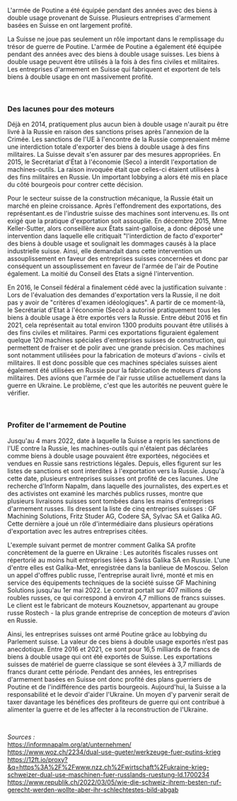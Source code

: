L'armée de Poutine a été équipée pendant des années avec des biens à double usage provenant de Suisse. Plusieurs entreprises d'armement basées en Suisse en ont largement profité.

La Suisse ne joue pas seulement un rôle important dans le remplissage du trésor de guerre de Poutine. L'armée de Poutine a également été équipée pendant des années avec des biens à double usage suisses. Les biens à double usage peuvent être utilisés à la fois à des fins civiles et militaires. Les entreprises d'armement en Suisse qui fabriquent et exportent de tels biens à double usage en ont massivement profité.

<br>


### **Des lacunes pour des moteurs**
Déjà en 2014, pratiquement plus aucun bien à double usage n'aurait pu être livré à la Russie en raison des sanctions prises après l'annexion de la Crimée. Les sanctions de l'UE à l'encontre de la Russie comprenaient même une interdiction totale d'exporter des biens à double usage à des fins militaires. La Suisse devait s'en assurer par des mesures appropriées. En 2015, le Secrétariat d'État à l'économie (Seco) a interdit l'exportation de machines-outils. La raison invoquée était que celles-ci étaient utilisées à des fins militaires en Russie. Un important lobbying a alors été mis en place du côté bourgeois pour contrer cette décision.

Pour le secteur suisse de la construction mécanique, la Russie était un marché en pleine croissance. Après l'effondrement des exportations, des représentant.es de l'industrie suisse des machines sont intervenu.es. Ils ont exigé que la pratique d'exportation soit assouplie. En décembre 2015, Mme Keller-Sutter, alors conseillère aux États saint-galloise, a donc déposé une intervention dans laquelle elle critiquait "l'interdiction de facto d'exporter" des biens à double usage et soulignait les dommages causés à la place industrielle suisse. Ainsi, elle demandait dans cette intervention un assouplissement en faveur des entreprises suisses concernées et donc par conséquent un assouplissement en faveur de l'armée de l'air de Poutine également. La moitié du Conseil des Etats a signé l'intervention.

En 2016, le Conseil fédéral a finalement cédé avec la justification suivante : Lors de l'évaluation des demandes d'exportation vers la Russie, il ne doit pas y avoir de "critères d'examen idéologiques". A partir de ce moment-là, le Secrétariat d'Etat à l'économie (Seco) a autorisé pratiquement tous les biens à double usage à être exportés vers la Russie. Entre début 2016 et fin 2021, cela représentait au total environ 1300 produits pouvant être utilisés à des fins civiles et militaires. Parmi ces exportations figuraient également quelque 120 machines spéciales d'entreprises suisses de construction, qui permettent de fraiser et de polir avec une grande précision. Ces machines sont notamment utilisées pour la fabrication de moteurs d'avions - civils et militaires. Il est donc possible que ces machines spéciales suisses aient également été utilisées en Russie pour la fabrication de moteurs d'avions militaires. Des avions que l'armée de l'air russe utilise actuellement dans la guerre en Ukraine. Le problème, c'est que les autorités ne peuvent guère le vérifier.

<br>

### **Profiter de l'armement de Poutine**
Jusqu'au 4 mars 2022, date à laquelle la Suisse a repris les sanctions de l'UE contre la Russie, les machines-outils qui n'étaient pas déclarées comme biens à double usage pouvaient être exportées, négociées et vendues en Russie sans restrictions légales. Depuis, elles figurent sur les listes de sanctions et sont interdites à l'exportation vers la Russie. Jusqu'à cette date, plusieurs entreprises suisses ont profité de ces lacunes. Une recherche d'Inform Napalm, dans laquelle des journalistes, des expert.es et des activistes ont examiné les marchés publics russes, montre que plusieurs livraisons suisses sont tombées dans les mains d'entreprises d'armement russes. Ils dressent la liste de cinq entreprises suisses : GF Machining Solutions, Fritz Studer AG, Codere SA, Sylvac SA et Galika AG. Cette dernière a joué un rôle d'intermédiaire dans plusieurs opérations d'exportation avec les autres entreprises citées.

L'exemple suivant permet de montrer comment Galika SA profite concrètement de la guerre en Ukraine : Les autorités fiscales russes ont répertorié au moins huit entreprises liées à Swiss Galika SA en Russie. L'une d'entre elles est Galika-Met, enregistrée dans la banlieue de Moscou. Selon un appel d'offres public russe, l'entreprise aurait livré, monté et mis en service des équipements techniques de la société suisse GF Machining Solutions jusqu'au 1er mai 2022. Le contrat portait sur 407 millions de roubles russes, ce qui correspond à environ 4,7 millions de francs suisses. Le client est le fabricant de moteurs Kouznetsov, appartenant au groupe russe Rostech - la plus grande entreprise de conception de moteurs d'avion en Russie.

Ainsi, les entreprises suisses ont armé Poutine grâce au lobbying du Parlement suisse. La valeur de ces biens à double usage exportés n’est pas anecdotique. Entre 2016 et 2021, ce sont pour 16,5 milliards de francs de biens à double usage qui ont été exportés de Suisse. Les exportations suisses de matériel de guerre classique se sont élevées à 3,7 milliards de francs durant cette période. Pendant des années, les entreprises d'armement basées en Suisse ont donc profité des plans guerriers de Poutine et de l'indifférence des partis bourgeois. Aujourd'hui, la Suisse a la responsabilité et le devoir d'aider l'Ukraine. Un moyen d'y parvenir serait de taxer davantage les bénéfices des profiteurs de guerre qui ont contribué à alimenter la guerre et de les affecter à la reconstruction de l'Ukraine.

<br>

*Sources :*<br>
https://informnapalm.org/at/unternehmen/<br>
https://www.woz.ch/2234/dual-use-gueter/werkzeuge-fuer-putins-krieg<br>
https://12ft.io/proxy?&q=https%3A%2F%2Fwww.nzz.ch%2Fwirtschaft%2Fukraine-krieg-schweizer-dual-use-maschinen-fuer-russlands-ruestung-ld.1700234<br>
https://www.republik.ch/2022/03/05/wie-die-schweiz-ihrem-besten-ruf-gerecht-werden-wollte-aber-ihr-schlechtestes-bild-abgab<br>
